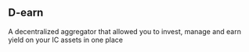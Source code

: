 ## D-earn

A decentralized aggregator that allowed you to invest, manage and earn yield on your IC assets in one place
